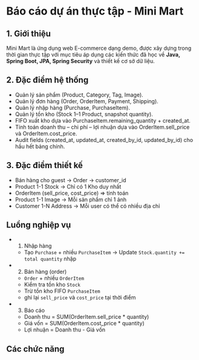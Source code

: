 # Báo cáo dự án thực tập - Mini Mart

## 1. Giới thiệu

Mini Mart là ứng dụng web E-commerce dạng demo, được xây dựng trong thời gian thực tập với mục tiêu áp dụng các kiến thức đã học về **Java, Spring Boot, JPA, Spring Security** và thiết kế cơ sở dữ liệu.

## 2. Đặc điểm hệ thống

-   Quản lý sản phẩm (Product, Category, Tag, Image).
-   Quản lý đơn hàng (Order, OrderItem, Payment, Shipping).
-   Quản lý nhập hàng (Purchase, PurchaseItem).
-   Quản lý tồn kho (Stock 1–1 Product, snapshot quantity).
-   FIFO xuất kho dựa vào PurchaseItem.remaining_quantity + created_at.
-   Tính toán doanh thu – chi phí – lợi nhuận dựa vào OrderItem.sell_price và OrderItem.cost_price.
-   Audit fields (created_at, updated_at, created_by_id, updated_by_id) cho hầu hết bảng chính.

## 3. Đặc điểm thiết kế

-   Bán hàng cho guest -> Order -> customer_id
-   Product 1-1 Stock -> Chỉ có 1 Kho duy nhất
-   OrderItem (sell_price, cost_price) => tính toán
-   Product 1-1 Image -> Mỗi sản phẩm chỉ 1 ảnh
-   Customer 1-N Address -> Mỗi user có thể có nhiều địa chỉ

## Luồng nghiệp vụ

-   1. Nhập hàng

    -   Tạo `Purchase` + nhiều `PurchaseItem`
        -> Update `Stock.quantity += total quantity` nhập

-   2. Bán hàng (order)

    -   `Order` + nhiều `OrderItem`
    -   Kiểm tra tồn kho `Stock`
    -   Trừ tồn kho FIFO `PurchaseItem`
    -   ghi lại `sell_price` và `cost_price` tại thời điểm

-   3. Báo cáo
    -   Doanh thu = SUM(OrderItem.sell_price \* quantity)
    -   Giá vốn = SUM(OrderItem.cost_price \* quantity)
    -   Lợi nhuận = Doanh thu - Giá vốn

## Các chức năng 